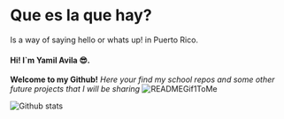 # Que es la que hay?
Is a way of saying hello or whats up! in Puerto Rico.
#### Hi! I`m Yamil Avila :sunglasses:. 
**Welcome to my Github!**
*Here your find my school repos and some other future projects that I will be sharing*
![READMEGif1ToMe](https://user-images.githubusercontent.com/98177999/188248481-1a25502b-45e0-4651-8be6-b97f7360f01e.gif)

![Github stats](https://github-readme-stats.vercel.app/api?username=yamilavila)
